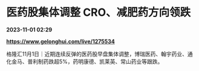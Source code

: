 # 医药股集体调整 CRO、减肥药方向领跌

**2023-11-01 02:29**

**https://www.gelonghui.com/live/1275534**

格隆汇11月1日｜近期连续反弹的医药股早盘集体调整，博瑞医药、翰宇药业、通化金马、普利制药跌超5%，药明康德、凯莱英、常山药业等跟跌。